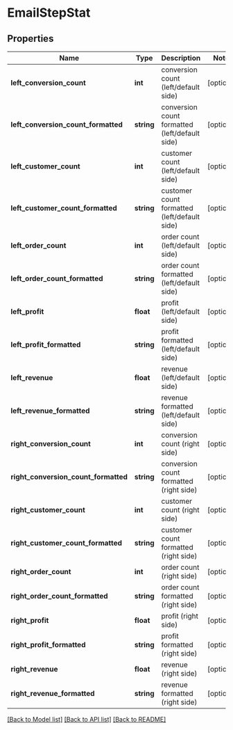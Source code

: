 # EmailStepStat

## Properties
Name | Type | Description | Notes
------------ | ------------- | ------------- | -------------
**left_conversion_count** | **int** | conversion count (left/default side) | [optional] 
**left_conversion_count_formatted** | **string** | conversion count formatted (left/default side) | [optional] 
**left_customer_count** | **int** | customer count (left/default side) | [optional] 
**left_customer_count_formatted** | **string** | customer count formatted (left/default side) | [optional] 
**left_order_count** | **int** | order count (left/default side) | [optional] 
**left_order_count_formatted** | **string** | order count formatted (left/default side) | [optional] 
**left_profit** | **float** | profit (left/default side) | [optional] 
**left_profit_formatted** | **string** | profit formatted (left/default side) | [optional] 
**left_revenue** | **float** | revenue (left/default side) | [optional] 
**left_revenue_formatted** | **string** | revenue formatted (left/default side) | [optional] 
**right_conversion_count** | **int** | conversion count (right side) | [optional] 
**right_conversion_count_formatted** | **string** | conversion count formatted (right side) | [optional] 
**right_customer_count** | **int** | customer count (right side) | [optional] 
**right_customer_count_formatted** | **string** | customer count formatted (right side) | [optional] 
**right_order_count** | **int** | order count (right side) | [optional] 
**right_order_count_formatted** | **string** | order count formatted (right side) | [optional] 
**right_profit** | **float** | profit (right side) | [optional] 
**right_profit_formatted** | **string** | profit formatted (right side) | [optional] 
**right_revenue** | **float** | revenue (right side) | [optional] 
**right_revenue_formatted** | **string** | revenue formatted (right side) | [optional] 

[[Back to Model list]](../README.md#documentation-for-models) [[Back to API list]](../README.md#documentation-for-api-endpoints) [[Back to README]](../README.md)


